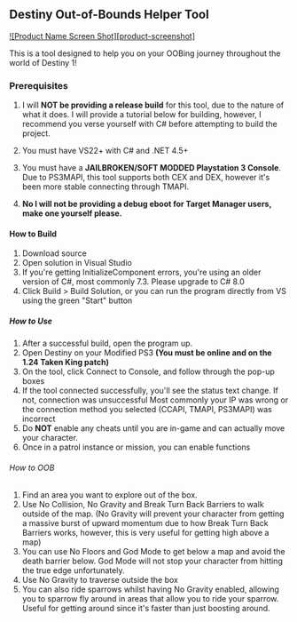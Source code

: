 ## Destiny Out-of-Bounds Helper Tool

[![Product Name Screen Shot][product-screenshot]](https://imgur.com/a/P06Z6Xa)

This is a tool designed to help you on your OOBing journey throughout the world of Destiny 1!

### Prerequisites

1. I will **NOT be providing a release build** for this tool, due to the nature of what it does.
   I will provide a tutorial below for building, however, I recommend you verse yourself with C# before attempting to build the project.

2. You must have VS22+ with C# and .NET 4.5+
3. You must have a **JAILBROKEN/SOFT MODDED Playstation 3 Console**. Due to PS3MAPI, this tool supports both CEX and DEX, however it's been more stable connecting through TMAPI.
4. **No I will not be providing a debug eboot for Target Manager users, make one yourself please.**

#### How to Build

1. Download source
2. Open solution in Visual Studio
3. If you're getting InitializeComponent errors, you're using an older version of C#, most commonly 7.3.
   Please upgrade to C# 8.0
4. Click Build > Build Solution, or you can run the program directly from VS using the green "Start" button

##### How to Use

1. After a successful build, open the program up.
2. Open Destiny on your Modified PS3 **(You must be online and on the 1.24 Taken King patch)**
3. On the tool, click Connect to Console, and follow through the pop-up boxes
4. If the tool connected successfully, you'll see the status text change. If not, connection was unsuccessful
   Most commonly your IP was wrong or the connection method you selected (CCAPI, TMAPI, PS3MAPI) was incorrect
5. Do **NOT** enable any cheats until you are in-game and can actually move your character.
6. Once in a patrol instance or mission, you can enable functions

###### How to OOB

1. Find an area you want to explore out of the box.
2. Use No Collision, No Gravity and Break Turn Back Barriers to walk outside of the map.
   (No Gravity will prevent your character from getting a massive burst of upward momentum due to how Break Turn Back Barriers works, however, this is very useful for
   getting high above a map)
3. You can use No Floors and God Mode to get below a map and avoid the death barrier below. God Mode will not stop your character from hitting the true edge unfortunately.
4. Use No Gravity to traverse outside the box
5. You can also ride sparrows whilst having No Gravity enabled, allowing you to sparrow fly around in areas that allow you to ride your sparrow. Useful for getting around since
   it's faster than just boosting around.
